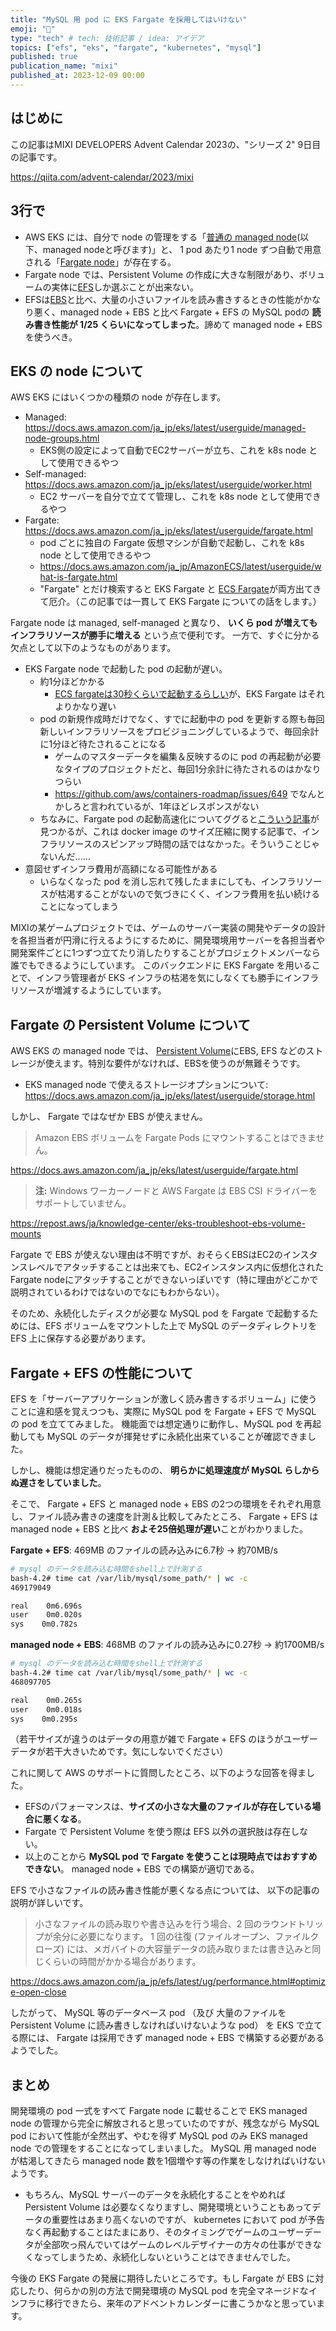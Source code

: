```yaml
---
title: "MySQL 用 pod に EKS Fargate を採用してはいけない"
emoji: "🐬"
type: "tech" # tech: 技術記事 / idea: アイデア
topics: ["efs", "eks", "fargate", "kubernetes", "mysql"]
published: true
publication_name: "mixi"
published_at: 2023-12-09 00:00
---
```


## はじめに

この記事はMIXI DEVELOPERS Advent Calendar 2023の、"シリーズ 2" 9日目の記事です。

https://qiita.com/advent-calendar/2023/mixi

## 3行で

- AWS EKS には、自分で node の管理をする「[普通の managed node](https://docs.aws.amazon.com/ja_jp/eks/latest/userguide/managed-node-groups.html)(以下、managed nodeと呼びます)」と、 1 pod あたり1 node ずつ自動で用意される「[Fargate node](https://docs.aws.amazon.com/ja_jp/eks/latest/userguide/fargate.html)」が存在する。
- Fargate node では、Persistent Volume の作成に大きな制限があり、ボリュームの実体に[EFS](https://aws.amazon.com/jp/efs/)しか選ぶことが出来ない。
- EFSは[EBS](https://aws.amazon.com/jp/ebs/)と比べ、大量の小さいファイルを読み書きするときの性能がかなり悪く、managed node + EBS と比べ Fargate + EFS の MySQL podの **読み書き性能が 1/25 くらいになってしまった**。諦めて managed node + EBS を使うべき。


## EKS の node について

AWS EKS にはいくつかの種類の node が存在します。
- Managed: https://docs.aws.amazon.com/ja_jp/eks/latest/userguide/managed-node-groups.html
  - EKS側の設定によって自動でEC2サーバーが立ち、これを k8s node として使用できるやつ
- Self-managed: https://docs.aws.amazon.com/ja_jp/eks/latest/userguide/worker.html
  - EC2 サーバーを自分で立てて管理し、これを k8s node として使用できるやつ
- Fargate: https://docs.aws.amazon.com/ja_jp/eks/latest/userguide/fargate.html
  - pod ごとに独自の Fargate 仮想マシンが自動で起動し、これを k8s node として使用できるやつ
  - https://docs.aws.amazon.com/ja_jp/AmazonECS/latest/userguide/what-is-fargate.html
  - "Fargate" とだけ検索すると EKS Fargate と [ECS Fargate](https://docs.aws.amazon.com/ja_jp/AmazonECS/latest/userguide/what-is-fargate.html)が両方出てきて厄介。（この記事では一貫して EKS Fargate についての話をします。）

Fargate node は managed, self-managed と異なり、 **いくら pod が増えてもインフラリソースが勝手に増える** という点で便利です。
一方で、すぐに分かる欠点として以下のようなものがあります。

-  EKS Fargate node で起動した pod の起動が遅い。
    - 約1分ほどかかる
        - [ECS fargateは30秒くらいで起動するらしい](https://michimani.net/post/aws-how-long-does-fargate-take-to-start-2nd/)が、EKS Fargate はそれよりかなり遅い
    - pod の新規作成時だけでなく、すでに起動中の pod を更新する際も毎回新しいインフラリソースをプロビジョニングしているようで、毎回余計に1分ほど待たされることになる
        - ゲームのマスターデータを編集＆反映するのに pod の再起動が必要なタイプのプロジェクトだと、毎回1分余計に待たされるのはかなりつらい
        - https://github.com/aws/containers-roadmap/issues/649 でなんとかしろと言われているが、1年ほどレスポンスがない
    - ちなみに、Fargate pod の起動高速化についてググると[こういう記事](https://aws.amazon.com/jp/blogs/containers/reducing-aws-fargate-startup-times-with-zstd-compressed-container-images/)が見つかるが、これは docker image のサイズ圧縮に関する記事で、インフラリソースのスピンアップ時間の話ではなかった。そういうことじゃないんだ……
- 意図せずインフラ費用が高額になる可能性がある
    - いらなくなった pod を消し忘れて残したままにしても、インフラリソースが枯渇することがないので気づきにくく、インフラ費用を払い続けることになってしまう

MIXIの某ゲームプロジェクトでは、ゲームのサーバー実装の開発やデータの設計を各担当者が円滑に行えるようにするために、開発環境用サーバーを各担当者や開発案件ごとに1つずつ立てたり消したりすることがプロジェクトメンバーなら誰でもできるようにしています。
このバックエンドに EKS Fargate を用いることで、インフラ管理者が EKS インフラの枯渇を気にしなくても勝手にインフラリソースが増減するようにしています。

## Fargate の Persistent Volume について

AWS EKS の managed node では、 [Persistent Volume](https://kubernetes.io/ja/docs/concepts/storage/persistent-volumes/)にEBS, EFS などのストレージが使えます。特別な要件がなければ、EBSを使うのが無難そうです。
- EKS managed node で使えるストレージオプションについて: https://docs.aws.amazon.com/ja_jp/eks/latest/userguide/storage.html

しかし、 Fargate ではなぜか EBS が使えません。
> Amazon EBS ボリュームを Fargate Pods にマウントすることはできません。

https://docs.aws.amazon.com/ja_jp/eks/latest/userguide/fargate.html

> **注:** Windows ワーカーノードと AWS Fargate は EBS CSI ドライバーをサポートしていません。

https://repost.aws/ja/knowledge-center/eks-troubleshoot-ebs-volume-mounts

Fargate で EBS が使えない理由は不明ですが、おそらくEBSはEC2のインスタンスレベルでアタッチすることは出来ても、EC2インスタンス内に仮想化されたFargate nodeにアタッチすることができないっぽいです（特に理由がどこかで説明されているわけではないのでなにもわからない）。

そのため、永続化したディスクが必要な MySQL pod を Fargate で起動するためには、EFS ボリュームをマウントした上で MySQL のデータディレクトリを EFS 上に保存する必要があります。

## Fargate + EFS の性能について

EFS を「サーバーアプリケーションが激しく読み書きするボリューム」に使うことに違和感を覚えつつも、実際に MySQL pod を Fargate + EFS で MySQL の pod を立ててみました。
機能面では想定通りに動作し、MySQL pod を再起動しても MySQL のデータが揮発せずに永続化出来ていることが確認できました。

しかし、機能は想定通りだったものの、 **明らかに処理速度が MySQL らしからぬ遅さをしていました**。

そこで、 Fargate + EFS と managed node + EBS の2つの環境をそれぞれ用意し、ファイル読み書きの速度を計測＆比較してみたところ、 Fargate + EFS は managed node + EBS と比べ **およそ25倍処理が遅い**ことがわかりました。

**Fargate + EFS**:
469MB のファイルの読み込みに6.7秒 -> 約70MB/s

```bash
# mysql のデータを読み込む時間をshell上で計測する
bash-4.2# time cat /var/lib/mysql/some_path/* | wc -c
469179049

real    0m6.696s
user    0m0.020s
sys    0m0.782s
```
**managed node + EBS**:
468MB のファイルの読み込みに0.27秒 -> 約1700MB/s

```bash
# mysql のデータを読み込む時間をshell上で計測する
bash-4.2# time cat /var/lib/mysql/some_path/* | wc -c
468097705

real    0m0.265s
user    0m0.018s
sys    0m0.295s
```
（若干サイズが違うのはデータの用意が雑で Fargate + EFS のほうがユーザーデータが若干大きいためです。気にしないでください）

これに関して AWS のサポートに質問したところ、以下のような回答を得ました。
- EFSのパフォーマンスは、**サイズの小さな大量のファイルが存在している場合に悪くなる**。
- Fargate で Persistent Volume を使う際は EFS 以外の選択肢は存在しない。
- 以上のことから **MySQL pod で Fargate を使うことは現時点ではおすすめできない**。 managed node + EBS での構築が適切である。

EFS で小さなファイルの読み書き性能が悪くなる点については、 以下の記事の説明が詳しいです。

> 小さなファイルの読み取りや書き込みを行う場合、2 回のラウンドトリップが余分に必要になります。
1 回の往復 (ファイルオープン、ファイルクローズ) には、メガバイトの大容量データの読み取りまたは書き込みと同じくらいの時間がかかる場合があります。

https://docs.aws.amazon.com/ja_jp/efs/latest/ug/performance.html#optimize-open-close

したがって、 MySQL 等のデータベース pod （及び 大量のファイルを Persistent Volume に読み書きしなければいけないような pod） を EKS で立てる際には、 Fargate は採用できず managed node + EBS で構築する必要があるようでした。


## まとめ

開発環境の pod 一式をすべて Fargate node に載せることで EKS managed node の管理から完全に解放されると思っていたのですが、残念ながら MySQL pod において性能が全然出ず、やむを得ず MySQL pod のみ EKS managed node での管理をすることになってしまいました。
MySQL 用 managed node が枯渇してきたら managed node 数を1個増やす等の作業をしなければいけないようです。
- もちろん、MySQL サーバーのデータを永続化することをやめれば Persistent Volume は必要なくなりますし、開発環境ということもあってデータの重要性はあまり高くないのですが、 kubernetes において pod が予告なく再起動することはたまにあり、そのタイミングでゲームのユーザーデータが全部吹っ飛んでいてはゲームのレベルデザイナーの方々の仕事ができなくなってしまうため、永続化しないということはできませんでした。


今後の EKS Fargate の発展に期待したいところです。もし Fargate が EBS に対応したり、何らかの別の方法で開発環境の MySQL pod を完全マネージドなインフラに移行できたら、来年のアドベントカレンダーに書こうかなと思っています。

